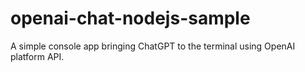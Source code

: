 # openai-chat-nodejs-sample
A simple console app bringing ChatGPT to the terminal using OpenAI platform API.
